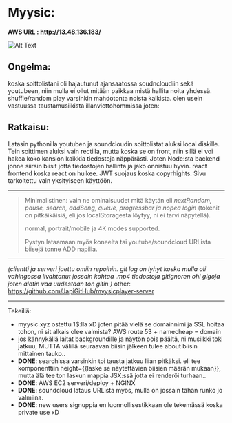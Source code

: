 # Myysic:

**AWS URL : http://13.48.136.183/**

![Alt Text](http://13.48.136.183/markdown.anim.gif)

## Ongelma:

koska soittolistani oli hajautunut ajansaatossa soudncloudiin sekä youtubeen, niin mulla ei ollut mitään paikkaa mistä hallita noita yhdessä. shuffle/random play varsinkin mahdotonta noista kaikista. olen usein vastuussa taustamusiikista illanviettohommissa joten:

## Ratkaisu:

Latasin pythonilla youtuben ja soundcloudin soittolistat aluksi local diskille. Tein soittimen aluksi vain rectilla, mutta koska se on front, niin sillä ei voi hakea koko kansion kaikkia tiedostoja näppärästi. Joten Node:sta backend jonne siirsin biisit jotta tiedostojen hallinta ja jako onnistuu hyvin. react frontend koska react on huikee. JWT suojaus koska copyrhights. Sivu tarkoitettu vain yksityiseen käyttöön.

---

> Minimalistinen: vain ne ominaisuudet mitä käytän eli _nextRandom, pause, search, addSong, queue, progressbar ja nopea login_
> (tokenit on pitkäikäisiä, eli jos localStoragesta löytyy, ni ei tarvi näpytellä).
>
> normal, portrait/mobile ja 4K modes supported.
>
> Pystyn lataamaan myös koneelta tai youtube/soundcloud URLista biisejä tonne ADD napilla.

---

_(clientti ja serveri jaettu omiin repoihin. git log on lyhyt koska mulla oli vahingossa livahtanut jossain kohtaa .mp4 tiedostoja gitignoren ohi gigoja joten alotin vaa uudestaan ton gitin.)_
other:
https://github.com/JapiGitHub/myysicplayer-server

---

Tekeillä:

- myysic.xyz ostettu 1$:lla xD joten pitää vielä se domainnimi ja SSL hoitaa tohon, ni sit alkais olee valmista? AWS route 53 + namecheap = domain
- jos kännykällä laitat backgroundille ja näytön pois päältä, ni musiikki toki jatkuu, MUTTA välillä seuraavan biisin jälkeen tulee about biisin mittainen tauko..
- **DONE**: searchissa varsinkin toi tausta jatkuu liian pitkäksi. eli tee komponenttiin height={{laske se näytettävien biisien määrän mukaan}}, mutta älä tee ton laskun mappia JSX:ssä jotta ei renderöi turhaan..
- **DONE**: AWS EC2 serveri/deploy + NGINX
- **DONE**: soundcloud lataus URLista myös, mulla on jossain tähän runko jo valmiina.
- **DONE**: new users signuppia en luonnollisestikkaan ole tekemässä koska private use xD
